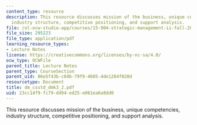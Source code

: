 ```yaml
---
content_type: resource
description: This resource discusses mission of the business, unique competencies,
  industry structure, competitive positioning, and support analysis.
file: /ol-ocw-studio-app/courses/15-904-strategic-management-ii-fall-2005/23cc14f9fc79dd94ed25e061ea6a8dd0_dm_csstd_dmk3_2.pdf
file_size: 295223
file_type: application/pdf
learning_resource_types:
- Lecture Notes
license: https://creativecommons.org/licenses/by-nc-sa/4.0/
ocw_type: OCWFile
parent_title: Lecture Notes
parent_type: CourseSection
parent_uid: 86e5f43b-c04b-79f9-4605-4de1284f020d
resourcetype: Document
title: dm_csstd_dmk3_2.pdf
uid: 23cc14f9-fc79-dd94-ed25-e061ea6a8dd0
---
```

This resource discusses mission of the business, unique competencies, industry structure, competitive positioning, and support analysis.